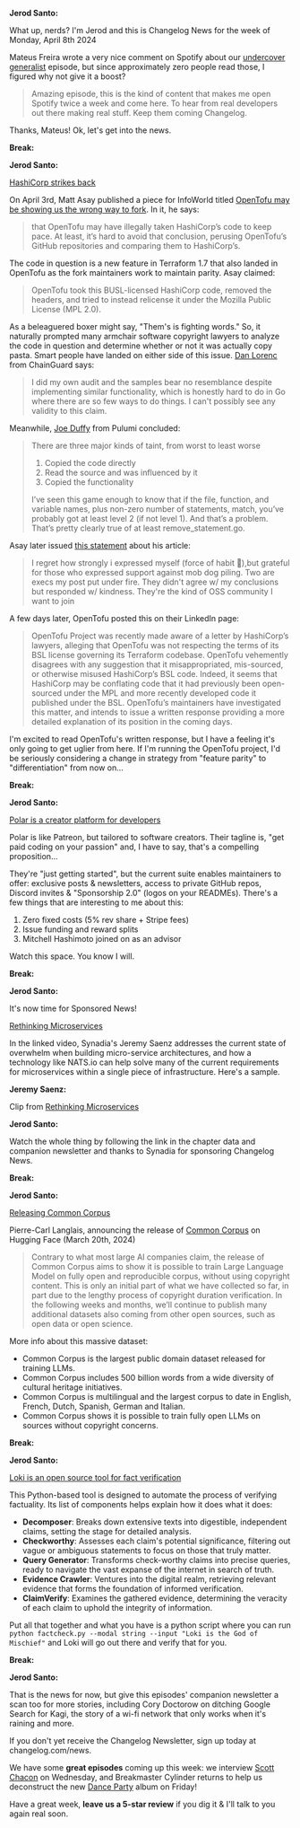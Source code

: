 **Jerod Santo:**

What up, nerds? I'm Jerod and this is Changelog News for the week of Monday, April 8th 2024

Mateus Freira wrote a very nice comment on Spotify about our [undercover generalist](https://changelog.com/friends/37) episode, but since approximately zero people read those, I figured why not give it a boost?

> Amazing episode, this is the kind of content that makes me open Spotify twice a week and come here. To hear from real developers out there making real stuff. Keep them coming Changelog.

Thanks, Mateus! Ok, let's get into the news.

**Break:**

**Jerod Santo:**

[HashiCorp strikes back](https://www.linkedin.com/posts/opentofuorg_opentofu-project-was-recently-made-aware-activity-7182147077496344576-jsDQ/)

On April 3rd, Matt Asay published a piece for InfoWorld titled [OpenTofu may be showing us the wrong way to fork](https://www.infoworld.com/article/3714980/opentofu-may-be-showing-us-the-wrong-way-to-fork.html). In it, he says:

> that OpenTofu may have illegally taken HashiCorp’s code to keep pace. At least, it’s hard to avoid that conclusion, perusing OpenTofu’s GitHub repositories and comparing them to HashiCorp’s.

The code in question is a new feature in Terraform 1.7 that also landed in OpenTofu as the fork maintainers work to maintain parity. Asay claimed:

> OpenTofu took this BUSL-licensed HashiCorp code, removed the headers, and tried to instead relicense it under the Mozilla Public License (MPL 2.0).

As a beleaguered boxer might say, "Them's is fighting words." So, it naturally prompted many armchair software copyright lawyers to analyze the code in question and determine whether or not it was actually copy pasta. Smart people have landed on either side of this issue. [Dan Lorenc](https://www.linkedin.com/in/danlorenc/) from ChainGuard says:

> I did my own audit and the samples bear no resemblance despite implementing similar functionality, which is honestly hard to do in Go where there are so few ways to do things. I can't possibly see any validity to this claim.

Meanwhile, [Joe Duffy](https://twitter.com/funcOfJoe/status/1776479584613171288) from Pulumi concluded:

> There are three major kinds of taint, from worst to least worse
>
> 1. Copied the code directly
> 2. Read the source and was influenced by it
> 3. Copied the functionality
>
> I’ve seen this game enough to know that if the file, function, and variable names, plus non-zero number of statements, match, you’ve probably got at least level 2 (if not level 1). And that’s a problem. That’s pretty clearly true of at least remove_statement.go.

Asay later issued [this statement](https://twitter.com/mjasay/status/1776635226124632423) about his article:

> I regret how strongly i expressed myself (force of habit 😬),but grateful for those who expressed support against mob dog piling. Two are execs my post put under fire. They didn't agree w/ my conclusions but responded w/ kindness. They're the kind of OSS community I want to join

A few days later, OpenTofu posted this on their LinkedIn page:

> OpenTofu Project was recently made aware of a letter by HashiCorp’s lawyers, alleging that OpenTofu was not respecting the terms of its BSL license governing its Terraform codebase. OpenTofu vehemently disagrees with any suggestion that it misappropriated, mis-sourced, or otherwise misused HashiCorp’s BSL code. Indeed, it seems that HashiCorp may be conflating code that it had previously been open-sourced under the MPL and more recently developed code it published under the BSL. OpenTofu’s maintainers have investigated this matter, and intends to issue a written response providing a more detailed explanation of its position in the coming days.

I'm excited to read OpenTofu's written response, but I have a feeling it's only going to get uglier from here. If I'm running the OpenTofu project, I'd be seriously considering a change in strategy from "feature parity" to "differentiation" from now on...

**Break:**

**Jerod Santo:**

[Polar is a creator platform for developers](https://polar.sh)

Polar is like Patreon, but tailored to software creators. Their tagline is, "get paid coding on your passion" and, I have to say, that's a compelling proposition...

They're "just getting started", but the current suite enables maintainers to offer: exclusive posts & newsletters, access to private GitHub repos, Discord invites & "Sponsorship 2.0" (logos on your READMEs). There's a few things that are interesting to me about this:

1. Zero fixed costs (5% rev share + Stripe fees)
2. Issue funding and reward splits
3. Mitchell Hashimoto joined on as an advisor

Watch this space. You know I will.

**Break:**

**Jerod Santo:**

It's now time for Sponsored News!

[Rethinking Microservices](https://www.synadia.com/screencasts/rethinking-microservices)

In the linked video, Synadia's Jeremy Saenz addresses the current state of overwhelm when building micro-service architectures, and how a technology like NATS.io can help solve many of the current requirements for microservices within a single piece of infrastructure. Here's a sample.

**Jeremy Saenz:**

Clip from [Rethinking Microservices](https://www.synadia.com/screencasts/rethinking-microservices)

**Jerod Santo:**

Watch the whole thing by following the link in the chapter data and companion newsletter and thanks to Synadia for sponsoring Changelog News.

**Break:**

**Jerod Santo:**

[Releasing Common Corpus](https://huggingface.co/blog/Pclanglais/common-corpus)

Pierre-Carl Langlais, announcing the release of [Common Corpus](https://huggingface.co/collections/PleIAs/common-corpus-65d46e3ea3980fdcd66a5613) on Hugging Face (March 20th, 2024)

> Contrary to what most large AI companies claim, the release of Common Corpus aims to show it is possible to train Large Language Model on fully open and reproducible corpus, without using copyright content. This is only an initial part of what we have collected so far, in part due to the lengthy process of copyright duration verification. In the following weeks and months, we’ll continue to publish many additional datasets also coming from other open sources, such as open data or open science.

More info about this massive dataset:

- Common Corpus is the largest public domain dataset released for training LLMs.
- Common Corpus includes 500 billion words from a wide diversity of cultural heritage initiatives.
- Common Corpus is multilingual and the largest corpus to date in English, French, Dutch, Spanish, German and Italian.
- Common Corpus shows it is possible to train fully open LLMs on sources without copyright concerns.

**Break:**

**Jerod Santo:**

[Loki is an open source tool for fact verification](https://github.com/Libr-AI/OpenFactVerification)

This Python-based tool is designed to automate the process of verifying factuality. Its list of components helps explain how it does what it does:

- **Decomposer**: Breaks down extensive texts into digestible, independent claims, setting the stage for detailed analysis.
- **Checkworthy**: Assesses each claim's potential significance, filtering out vague or ambiguous statements to focus on those that truly matter.
- **Query Generator**: Transforms check-worthy claims into precise queries, ready to navigate the vast expanse of the internet in search of truth.
- **Evidence Crawler**: Ventures into the digital realm, retrieving relevant evidence that forms the foundation of informed verification.
- **ClaimVerify**: Examines the gathered evidence, determining the veracity of each claim to uphold the integrity of information.

Put all that together and what you have is a python script where you can run `python factcheck.py --modal string --input "Loki is the God of Mischief"` and Loki will go out there and verify that for you.

**Break:**

**Jerod Santo:**

That is the news for now, but give this episodes' companion newsletter a scan too for more stories, including Cory Doctorow on ditching Google Search for Kagi, the story of a wi-fi network that only works when it's raining and more.

If you don't yet receive the Changelog Newsletter, sign up today at changelog.com/news.

We have some **great episodes** coming up this week: we interview [Scott Chacon](https://scottchacon.com) on Wednesday, and Breakmaster Cylinder returns to help us deconstruct the new [Dance Party](https://changelog.com/beats/dance-party) album on Friday!

Have a great week, **leave us a 5-star review** if you dig it & I'll talk to you again real soon.
